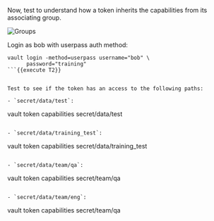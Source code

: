 Now, test to understand how a token inherits the capabilities from its associating group.

<img src="https://s3-us-west-1.amazonaws.com/education-yh/7-entity-3.png" alt="Groups"/>

Login as bob with userpass auth method:

```
vault login -method=userpass username="bob" \
      password="training"
```{{execute T2}}


Test to see if the token has an access to the following paths:

- `secret/data/test`:  
  ```
  vault token capabilities secret/data/test
  ```{{execute T2}}

- `secret/data/training_test`:  
  ```
  vault token capabilities secret/data/training_test
  ```{{execute T2}}

- `secret/data/team/qa`:  
  ```
  vault token capabilities secret/team/qa
  ```{{execute T2}}

- `secret/data/team/eng`:  
  ```
  vault token capabilities secret/team/qa
  ```{{execute T2}}
